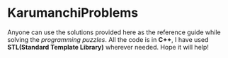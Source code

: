 # KarumanchiProblems

Anyone can use the solutions provided here as the reference guide while solving the *programming puzzles*. All the code is in __C++__,
I have used __STL(Standard Template Library)__ wherever needed. Hope it will help!
